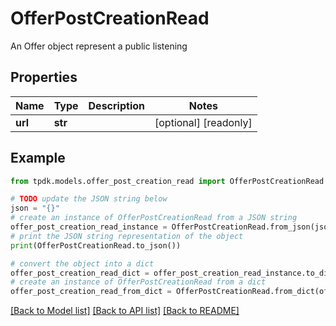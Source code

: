# OfferPostCreationRead

An Offer object represent a public listening

## Properties

Name | Type | Description | Notes
------------ | ------------- | ------------- | -------------
**url** | **str** |  | [optional] [readonly] 

## Example

```python
from tpdk.models.offer_post_creation_read import OfferPostCreationRead

# TODO update the JSON string below
json = "{}"
# create an instance of OfferPostCreationRead from a JSON string
offer_post_creation_read_instance = OfferPostCreationRead.from_json(json)
# print the JSON string representation of the object
print(OfferPostCreationRead.to_json())

# convert the object into a dict
offer_post_creation_read_dict = offer_post_creation_read_instance.to_dict()
# create an instance of OfferPostCreationRead from a dict
offer_post_creation_read_from_dict = OfferPostCreationRead.from_dict(offer_post_creation_read_dict)
```
[[Back to Model list]](../README.md#documentation-for-models) [[Back to API list]](../README.md#documentation-for-api-endpoints) [[Back to README]](../README.md)


